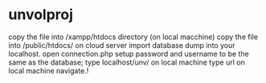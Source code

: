 # unvolproj
copy the file into  /xampp/htdocs directory (on local macchine)
 copy the file into     /public/htdocs/ on cloud server
import database dump into your localhost.
open connection.php
setup password and username to be the same as the database; 
type localhost/unv/ on local machine
type url  on local machine
navigate.!
